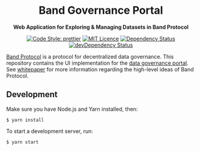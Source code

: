 <div align="center">
  <h1>
    Band Governance Portal
  </h1>

  <p>
    <strong>Web Application for Exploring & Managing Datasets in Band Protocol</strong>

[![Code Style: prettier](https://img.shields.io/badge/code_style-prettier-ff69b4.svg?style=flat-square)](https://github.com/prettier/prettier)
[![MIT Licence](https://badges.frapsoft.com/os/mit/mit.svg?v=103)](https://opensource.org/licenses/mit-license.php)
[![Dependency Status](https://david-dm.org/bandprotocol/governance-portal.svg)](https://david-dm.org/bandprotocol/wallet-browser-extension)
[![devDependency Status](https://david-dm.org/bandprotocol/governance-portal/dev-status.svg)](https://david-dm.org/bandprotocol/governance-portal#info=devDependencies)
  </p>
</div>

[Band Protocol](https://bandprotocol.com) is a protocol for decentralized data governance. This repository contains the UI implementation for the [data governance portal](https://app.bandprotocol.com). See [whitepaper](https://bandprotocol.com/static/media/whitepaper-3.0.0.0c24d163.pdf) for more information regarding the high-level ideas of Band Protocol.

## Development

Make sure you have Node.js and Yarn installed, then:

```
$ yarn install
```

To start a development server, run:

```
$ yarn start
```
